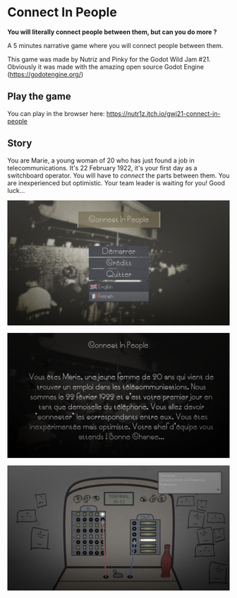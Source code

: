 # Connect In People

**You will literally connect people between them, but can you do more ?**

A 5 minutes narrative game where you will connect people between them.

This game was made by Nutriz and Pinky for the Godot Wild Jam #21. Obviously it was made with the amazing open source Godot Engine (https://godotengine.org/)

## Play the game

You can play in the browser here: https://nutr1z.itch.io/gwj21-connect-in-people

## Story

You are Marie, a young woman of 20 who has just found a job in telecommunications. It's 22 February 1922, it's your first day as a switchboard operator. You will have to *connect* the parts between them. You are inexperienced but optimistic. Your team leader is waiting for you! Good luck...

![1](/screenshot/1.png)

![2](/screenshot/2.png)

![3](/screenshot/3.png)
